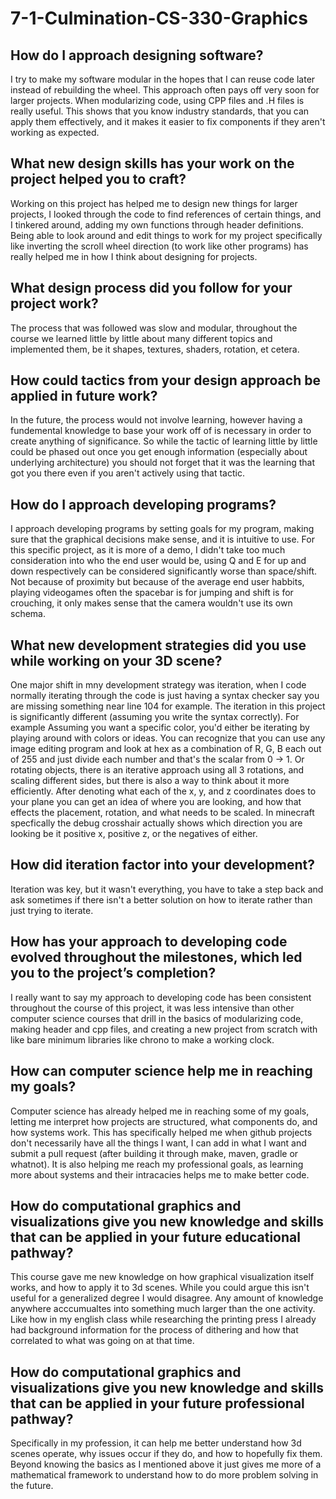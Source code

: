 # 7-1-Culmination-CS-330-Graphics

## How do I approach designing software?
I try to make my software modular in the hopes that I can reuse code later instead of rebuilding the wheel. This approach often pays off very soon for larger projects. When modularizing code, using CPP files and .H files is really useful. This shows that you know industry standards, that you can apply them effectively, and it makes it easier to fix components if they aren't working as expected.

## What new design skills has your work on the project helped you to craft?

Working on this project has helped me to design new things for larger projects, I looked through the code to find references of certain things, and I tinkered around, adding my own functions through header definitions. Being able to look around and edit things to work for my project specifically like inverting the scroll wheel direction (to work like other programs) has really helped me in how I think about designing for projects.

## What design process did you follow for your project work?

The process that was followed was slow and modular, throughout the course we learned little by little about many different topics and implemented them, be it shapes, textures, shaders, rotation, et cetera. 

## How could tactics from your design approach be applied in future work?

In the future, the process would not involve learning, however having a fundemental knowledge to base your work off of is necessary in order to create anything of significance. So while the tactic of learning little by little could be phased out once you get enough information (especially about underlying architecture) you should not forget that it was the learning that got you there even if you aren't actively using that tactic.

## How do I approach developing programs?

I approach developing programs by setting goals for my program, making sure that the graphical decisions make sense, and it is intuitive to use. For this specific project, as it is more of a demo, I didn't take too much consideration into who the end user would be, using Q and E for up and down respectively can be considered significantly worse than space/shift. Not because of proximity but because of the average end user habbits, playing videogames often the spacebar is for jumping and shift is for crouching, it only makes sense that the camera wouldn't use its own schema. 

## What new development strategies did you use while working on your 3D scene?

One major shift in mny development strategy was iteration, when I code normally iterating through the code is just having a syntax checker say you are missing something near line 104 for example. The iteration in this project is significantly different (assuming you write the syntax correctly). For example Assuming you want a specific color, you'd either be iterating by playing around with colors or ideas. You can recognize that you can use any image editing program and look at hex as a combination of R, G, B each out of 255 and just divide each number and that's the scalar from 0 -> 1. Or rotating objects, there is an iterative approach using all 3 rotations, and scaling different sides, but there is also a way to think about it more efficiently. After denoting what each of the x, y, and z coordinates does to your plane you can get an idea of where you are looking, and how that effects the placement, rotation, and what needs to be scaled. In minecraft specfically the debug crosshair actually shows which direction you are looking be it positive x, positive z, or the negatives of either. 

## How did iteration factor into your development?

Iteration was key, but it wasn't everything, you have to take a step back and ask sometimes if there isn't a better solution on how to iterate rather than just trying to iterate.

## How has your approach to developing code evolved throughout the milestones, which led you to the project’s completion?

I really want to say my approach to developing code has been consistent throughout the course of this project, it was less intensive than other computer science courses that drill in the basics of modularizing code, making header and cpp files, and creating a new project from scratch with like bare minimum libraries like chrono to make a working clock. 

## How can computer science help me in reaching my goals?

Computer science has already helped me in reaching some of my goals, letting me interpret how projects are structured, what components do, and how systems work. This has specifically helped me when github projects don't necessarily have all the things I want, I can add in what I want and submit a pull request (after building it through make, maven, gradle or whatnot). It is also helping me reach my professional goals, as learning more about systems and their intracacies helps me to make better code. 

## How do computational graphics and visualizations give you new knowledge and skills that can be applied in your future educational pathway?

This course gave me new knowledge on how graphical visualization itself works, and how to apply it to 3d scenes. While you could argue this isn't useful for a generalized degree I would disagree. Any amount of knowledge anywhere acccumualtes into something much larger than the one activity. Like how in my english class while researching the printing press I already had background information for the process of dithering and how that correlated to what was going on at that time. 

## How do computational graphics and visualizations give you new knowledge and skills that can be applied in your future professional pathway?

Specifically in my profession, it can help me better understand how 3d scenes operate, why issues occur if they do, and how to hopefully fix them. Beyond knowing the basics as I mentioned above it just gives me more of a mathematical framework to understand how to do more problem solving in the future.
